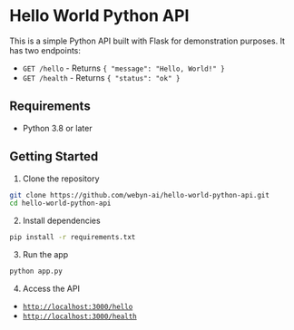 # Hello World Python API

This is a simple Python API built with Flask for demonstration purposes. It has two endpoints:

- `GET /hello` - Returns `{ "message": "Hello, World!" }`
- `GET /health` - Returns `{ "status": "ok" }`

## Requirements

- Python 3.8 or later

## Getting Started

1. Clone the repository
```bash
git clone https://github.com/webyn-ai/hello-world-python-api.git
cd hello-world-python-api
```

2. Install dependencies
```bash
pip install -r requirements.txt
```

3. Run the app
```bash
python app.py
```

4. Access the API
- [`http://localhost:3000/hello`](http://localhost:3000/hello)
- [`http://localhost:3000/health`](http://localhost:3000/health)